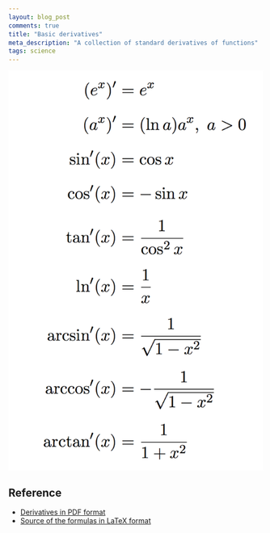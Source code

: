 ```yaml
---
layout: blog_post
comments: true
title: "Basic derivatives"
meta_description: "A collection of standard derivatives of functions"
tags: science
---
```


<div class='isTextCentered'>
  <img src='/image/blog/2016-09-04-basic-derivatives/basic_derivatives.png' alt='List of basic derivatives' class='isMax400PxWide'>
</div>


## Reference

* [Derivatives in PDF format](/files/2016/09/basic_derivatives/basic_derivatives.pdf)
* [Source of the formulas in LaTeX format](/files/2016/09/basic_derivatives/basic_derivatives.tex)

